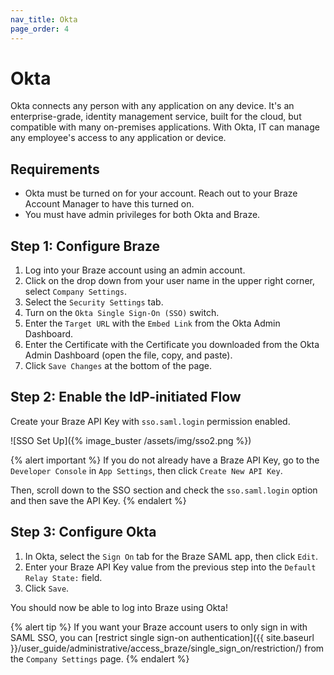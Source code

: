 ```yaml
---
nav_title: Okta
page_order: 4
---
```


# Okta
Okta connects any person with any application on any device. It's an enterprise-grade, identity management service, built for the cloud, but compatible with many on-premises applications. With Okta, IT can manage any employee's access to any application or device.

## Requirements

- Okta must be turned on for your account.  Reach out to your Braze Account Manager to have this turned on.
- You must have admin privileges for both Okta and Braze.

## Step 1: Configure Braze

1. Log into your Braze account using an admin account.
2. Click on the drop down from your user name in the upper right corner, select `Company Settings`.
3. Select the `Security Settings` tab.
4. Turn on the `Okta Single Sign-On (SSO)` switch.
5. Enter the `Target URL` with the `Embed Link` from the Okta Admin Dashboard.
6. Enter the Certificate with the Certificate you downloaded from the Okta Admin Dashboard (open the file, copy, and paste).
7. Click `Save Changes` at the bottom of the page.

## Step 2: Enable the IdP-initiated Flow

Create your Braze API Key with `sso.saml.login` permission enabled.

![SSO Set Up]({% image_buster /assets/img/sso2.png %})

{% alert important %}
If you do not already have a Braze API Key, go to the `Developer Console` in `App Settings`, then click `Create New API Key`.

Then, scroll down to the SSO section and check the `sso.saml.login` option and then save the API Key.
{% endalert %}

## Step 3: Configure Okta

1. In Okta, select the `Sign On` tab for the Braze SAML app, then click `Edit`.
2. Enter your Braze API Key value from the previous step into the `Default Relay State:` field.
3. Click `Save`.

You should now be able to log into Braze using Okta!

{% alert tip %}
If you want your Braze account users to only sign in with SAML SSO, you can [restrict single sign-on authentication]({{ site.baseurl }}/user_guide/administrative/access_braze/single_sign_on/restriction/) from the `Company Settings` page.
{% endalert %}
